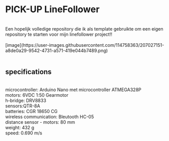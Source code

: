 # PICK-UP LineFollower
<br />
Een hopelijk volledige repository die ik als template gebruikte om een eigen repository te starten voor mijn linefollower project!!
<br />
<br />
[image](https://user-images.githubusercontent.com/114758363/207027151-a8de0a29-9542-4731-a571-419e044b7489.png)

<br />
<br />
  
## specifications
<br />
microcontroller: Arduino Nano met microcontroller ATMEGA328P
<br />
motors: 6VDC 1:50 Gearmotor
<br />
h-bridge: DRV8833
<br />
sensors:QTR-8A
<br />
batteries: CGR 18650 CG 
<br />
wireless communication: Bleutooth HC-05
<br />
distance sensor - motors: 80 mm
<br />
weight: 432 g
<br />
speed: 0.690 m/s
<br />
